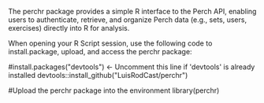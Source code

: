 The perchr package provides a simple R interface to the Perch API, enabling users to
authenticate, retrieve, and organize Perch data (e.g., sets, users, exercises)
directly into R for analysis.

When opening your R Script session, use the following code to install.package, upload, 
and access the perchr package:

#install.packages("devtools") <- Uncomment this line if 'devtools' is already installed
devtools::install_github("LuisRodCast/perchr")

#Upload the perchr package into the environment
library(perchr)